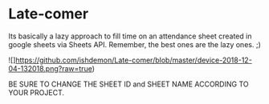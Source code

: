# Late-comer
Its basically a lazy approach to fill time on an attendance sheet created in google sheets via Sheets API. Remember, the best ones are the lazy ones. ;)

![]https://github.com/ishdemon/Late-comer/blob/master/device-2018-12-04-132018.png?raw=true)


BE SURE TO CHANGE THE SHEET ID and SHEET NAME ACCORDING TO YOUR PROJECT.
